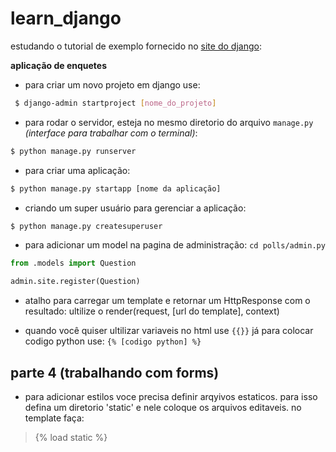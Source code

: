 # learn_django
estudando o tutorial de exemplo fornecido no 
[site do django](https://docs.djangoproject.com/en/4.2/intro/tutorial01/): 

**aplicação de enquetes**

- para criar um novo projeto em django use:

```bash
 $ django-admin startproject [nome_do_projeto]
```
- para rodar o servidor, esteja no mesmo diretorio do arquivo `manage.py` _(interface para trabalhar com o terminal)_:

```bash
$ python manage.py runserver
```
- para criar uma aplicação:

```bash
$ python manage.py startapp [nome da aplicação]
```
- criando um super usuário para gerenciar a aplicação:

```bash
$ python manage.py createsuperuser
```

- para adicionar um model na pagina de administração:
`cd polls/admin.py`

```python
from .models import Question

admin.site.register(Question)
```
- atalho para carregar um template e retornar um HttpResponse com o resultado: ultilize o render(request, [url do template], context)

- quando você quiser ultilizar variaveis no html use `{{}}` já para colocar codigo python use: `{% [codigo python] %}`

## parte 4 (trabalhando com forms)

- para adicionar estilos voce precisa definir arqyivos estaticos. para isso defina um diretorio 'static' e nele coloque os arquivos editaveis. no template faça:

> {% load static %} 

